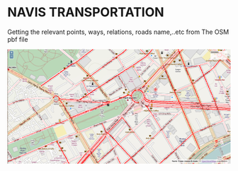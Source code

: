 NAVIS TRANSPORTATION
===========

Getting the relevant points, ways, relations,  roads name,..etc from The OSM pbf file

![alt tag](https://github.com/LinhTH/NavisTransportation/blob/master/githubweb.png)